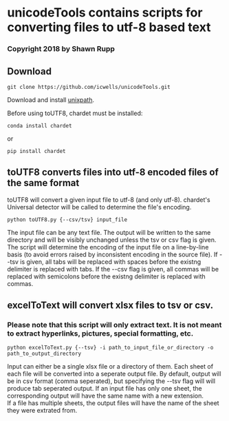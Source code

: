 # unicodeTools contains scripts for converting files to utf-8 based text  
### Copyright 2018 by Shawn Rupp  

## Download   

	git clone https://github.com/icwells/unicodeTools.git  

Download and install [unixpath](https://github.com/icwells/unixpath).  

Before using toUTF8, chardet must be installed:  

	conda install chardet  

or  

	pip install chardet  

## toUTF8 converts files into utf-8 encoded files of the same format
toUTF8 will convert a given input file to utf-8 (and only utf-8). chardet's Universal detector will be called to 
determine the file's encoding.

	python toUTF8.py {--csv/tsv} input_file  

The input file can be any text file. The output will be written to the same directory and will be visibly unchanged unless the tsv 
or csv flag is given. The script will determine the encoding of the input file on a line-by-line basis (to avoid errors raised by 
inconsistent encoding in the source file). If --tsv is given, all tabs will be replaced with spaces before the existng delimiter 
is replaced with tabs. If the --csv flag is given, all commas will be replaced with semicolons before the existng delimiter 
is replaced with commas.  

## excelToText will convert xlsx files to tsv or csv. 
### Please note that this script will only extract text. It is not meant to extract hyperlinks, pictures, special formatting, etc.  

	python excelToText.py {--tsv} -i path_to_input_file_or_directory -o path_to_output_directory  

Input can either be a single xlsx file or a directory of them. Each sheet of each file will be converted into a seperate output file. 
By default, output will be in csv format (comma seperated), but specifying the --tsv flag will will produce tab seperated output. 
If an input file has only one sheet, the corresponding output will have the same name with a new extension.   
If a file has multiple sheets, the output files will have the name of the sheet they were extrated from.   
